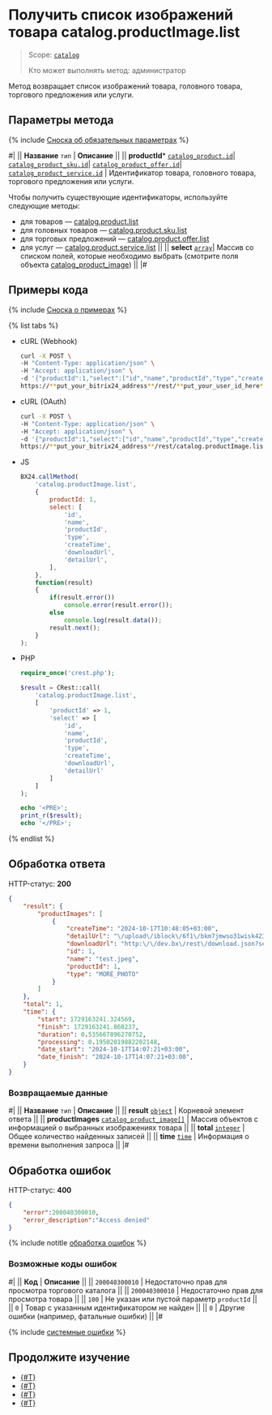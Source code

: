 # Получить список изображений товара catalog.productImage.list

> Scope: [`catalog`](../../scopes/permissions.md)
>
> Кто может выполнять метод: администратор

Метод возвращает список изображений товара, головного товара, торгового предложения или услуги.

## Параметры метода

{% include [Сноска об обязательных параметрах](../../../_includes/required.md) %}

#|
|| **Название**
`тип` | **Описание** ||
|| **productId***
[`catalog_product.id`](../data-types.md#catalog_product)\|
[`catalog_product_sku.id`](../data-types.md#catalog_product_sku)\|
[`catalog_product_offer.id`](../data-types.md#catalog_product_offer)\|
[`catalog_product_service.id`](../data-types.md#catalog_product_service) | Идентификатор товара, головного товара, торгового предложения или услуги.

Чтобы получить существующие идентификаторы, используйте следующие методы:
- для товаров — [catalog.product.list](../product/catalog-product-list.md)
- для головных товаров — [catalog.product.sku.list](../product/sku/catalog-product-sku-list.md)
- для торговых предложений — [catalog.product.offer.list](../product/offer/catalog-product-offer-list.md)
- для услуг — [catalog.product.service.list](../product/service/catalog-product-service-list.md)
||
|| **select** 
[`array`](../../data-types.md)| Массив со списком полей, которые необходимо выбрать (смотрите поля объекта [catalog_product_image](../data-types.md#catalog_product_image)) ||
|#

## Примеры кода

{% include [Сноска о примерах](../../../_includes/examples.md) %}

{% list tabs %}

- cURL (Webhook)

    ```bash
    curl -X POST \
    -H "Content-Type: application/json" \
    -H "Accept: application/json" \
    -d '{"productId":1,"select":["id","name","productId","type","createTime","downloadUrl","detailUrl"]}' \
    https://**put_your_bitrix24_address**/rest/**put_your_user_id_here**/**put_your_webbhook_here**/catalog.productImage.list
    ```

- cURL (OAuth)

    ```bash
    curl -X POST \
    -H "Content-Type: application/json" \
    -H "Accept: application/json" \
    -d '{"productId":1,"select":["id","name","productId","type","createTime","downloadUrl","detailUrl"],"auth":"**put_access_token_here**"}' \
    https://**put_your_bitrix24_address**/rest/catalog.productImage.list
    ```

- JS

    ```js
    BX24.callMethod(
        'catalog.productImage.list',
        {
            productId: 1,
            select: [
                'id',
                'name',
                'productId',
                'type',
                'createTime',
                'downloadUrl',
                'detailUrl',
            ],
        },
        function(result)
        {
            if(result.error())
                console.error(result.error());
            else
                console.log(result.data());
            result.next();
        }
    );
    ```

- PHP

    ```php
    require_once('crest.php');

    $result = CRest::call(
        'catalog.productImage.list',
        [
            'productId' => 1,
            'select' => [
                'id',
                'name',
                'productId',
                'type',
                'createTime',
                'downloadUrl',
                'detailUrl'
            ]
        ]
    );

    echo '<PRE>';
    print_r($result);
    echo '</PRE>';
    ```

{% endlist %}

## Обработка ответа

HTTP-статус: **200**

```json
{
    "result": {
        "productImages": [
            {
                "createTime": "2024-10-17T10:48:05+03:00",
                "detailUrl": "\/upload\/iblock\/6f1\/bkm7jmwso31wisk423gtp28iagy2e8v0\/test.jpeg",
                "downloadUrl": "http:\/\/dev.bx\/rest\/download.json?sessid=ae1ada0e5c85babd18ce4af4c702d1d9\u0026token=catalog%7CaWQ9NzY1MSZfPTEzSk9hR2tKNHBRY1I2cFBPNjhvaTFHNTNiYjVsVmdx%7CImRvd25sb2FkfGNhdGFsb2d8YVdROU56WTFNU1pmUFRFelNrOWhSMnRLTkhCUlkxSTJjRkJQTmpodmFURkhOVE5pWWpWc1ZtZHh8YWUxYWRhMGU1Yzg1YmFiZDE4Y2U0YWY0YzcwMmQxZDki.iC0Yzi9feK8V1Zr0WSlp5GZpcmD0osnJGHN%2FZL%2FkQI4%3D",
                "id": 1,
                "name": "test.jpeg",
                "productId": 1,
                "type": "MORE_PHOTO"
            }
        ]
    },
    "total": 1,
    "time": {
        "start": 1729163241.324569,
        "finish": 1729163241.860237,
        "duration": 0.535667896270752,
        "processing": 0.19502019882202148,
        "date_start": "2024-10-17T14:07:21+03:00",
        "date_finish": "2024-10-17T14:07:21+03:00",
    }
}
```

### Возвращаемые данные

#|
|| **Название**
`тип` | **Описание** ||
|| **result**
[`object`](../../data-types.md) | Корневой элемент ответа ||
|| **productImages**
[`catalog_product_image[]`](../data-types.md#catalog_product_image) | Массив объектов с информацией о выбранных изображениях товара ||
|| **total**
[`integer`](../../data-types.md#time) | Общее количество найденных записей ||
|| **time**
[`time`](../../data-types.md#time) | Информация о времени выполнения запроса ||
|#

## Обработка ошибок

HTTP-статус: **400**

```json
{
    "error":200040300010,
    "error_description":"Access denied"
}
```

{% include notitle [обработка ошибок](../../../_includes/error-info.md) %}

### Возможные коды ошибок

#|
|| **Код** | **Описание** ||
|| `200040300010` | Недостаточно прав для просмотра торгового каталога
||
|| `200040300010` | Недостаточно прав для просмотра товара
|| 
|| `100` | Не указан или пустой параметр `productId`
|| 
|| `0` | Товар с указанным идентификатором не найден
|| 
|| `0` | Другие ошибки (например, фатальные ошибки)
|| 
|#

{% include [системные ошибки](../../../_includes/system-errors.md) %}

## Продолжите изучение 

- [{#T}](./catalog-product-image-add.md)
- [{#T}](./catalog-product-image-get.md)
- [{#T}](./catalog-product-image-delete.md)
- [{#T}](./catalog-product-image-get-fields.md)